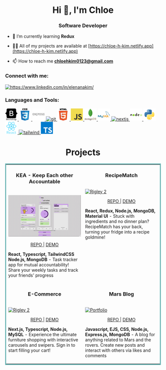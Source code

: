 <h1 align="center">Hi 👋, I'm Chloe</h1>
<h3 align="center">Software Developer</h3>

- 🌱 I’m currently learning **Redux**

- 👨‍💻 All of my projects are available at [https://chloe-h-kim.netlify.app](https://chloe-h-kim.netlify.app)

- 📫 How to reach me **chloehkim0123@gmail.com**

<h3 align="left">Connect with me:</h3>
<p align="left">
<a href="https://www.linkedin.com/in/chloe-h-kim" target="blank"><img align="center" src="https://raw.githubusercontent.com/rahuldkjain/github-profile-readme-generator/master/src/images/icons/Social/linked-in-alt.svg" alt="https://www.linkedin.com/in/elenanakim/" height="30" width="40" /></a>
</p>

<h3 align="left">Languages and Tools:</h3>

<p align="left"> <a href="https://getbootstrap.com" target="_blank" rel="noreferrer"> <img src="https://raw.githubusercontent.com/devicons/devicon/master/icons/bootstrap/bootstrap-plain-wordmark.svg" alt="bootstrap" width="40" height="40"/> </a> <a href="https://www.w3schools.com/css/" target="_blank" rel="noreferrer"> <img src="https://raw.githubusercontent.com/devicons/devicon/master/icons/css3/css3-original-wordmark.svg" alt="css3" width="40" height="40"/> </a> <a href="https://expressjs.com" target="_blank" rel="noreferrer"> <img src="https://raw.githubusercontent.com/devicons/devicon/master/icons/express/express-original-wordmark.svg" alt="express" width="40" height="40"/> </a> <a href="https://git-scm.com/" target="_blank" rel="noreferrer"> <img src="https://www.vectorlogo.zone/logos/git-scm/git-scm-icon.svg" alt="git" width="40" height="40"/> </a> <a href="https://www.w3.org/html/" target="_blank" rel="noreferrer"> <img src="https://raw.githubusercontent.com/devicons/devicon/master/icons/html5/html5-original-wordmark.svg" alt="html5" width="40" height="40"/> </a> <a href="https://developer.mozilla.org/en-US/docs/Web/JavaScript" target="_blank" rel="noreferrer"> <img src="https://raw.githubusercontent.com/devicons/devicon/master/icons/javascript/javascript-original.svg" alt="javascript" width="40" height="40"/> </a> <a href="https://www.mongodb.com/" target="_blank" rel="noreferrer"> <img src="https://raw.githubusercontent.com/devicons/devicon/master/icons/mongodb/mongodb-original-wordmark.svg" alt="mongodb" width="40" height="40"/> </a> <a href="https://www.mysql.com/" target="_blank" rel="noreferrer"> <img src="https://raw.githubusercontent.com/devicons/devicon/master/icons/mysql/mysql-original-wordmark.svg" alt="mysql" width="40" height="40"/> </a> <a href="https://nextjs.org/" target="_blank" rel="noreferrer"> <img src="https://cdn.worldvectorlogo.com/logos/nextjs-2.svg" alt="nextjs" width="40" height="40"/> </a> <a href="https://nodejs.org" target="_blank" rel="noreferrer"> <img src="https://raw.githubusercontent.com/devicons/devicon/master/icons/nodejs/nodejs-original-wordmark.svg" alt="nodejs" width="40" height="40"/> </a> <a href="https://www.python.org" target="_blank" rel="noreferrer"> <img src="https://raw.githubusercontent.com/devicons/devicon/master/icons/python/python-original.svg" alt="python" width="40" height="40"/> </a> <a href="https://reactjs.org/" target="_blank" rel="noreferrer"> <img src="https://raw.githubusercontent.com/devicons/devicon/master/icons/react/react-original-wordmark.svg" alt="react" width="40" height="40"/> </a> <a href="https://tailwindcss.com/" target="_blank" rel="noreferrer"> <img src="https://www.vectorlogo.zone/logos/tailwindcss/tailwindcss-icon.svg" alt="tailwind" width="40" height="40"/> </a> <a href="https://www.typescriptlang.org/" target="_blank" rel="noreferrer"> <img src="https://raw.githubusercontent.com/devicons/devicon/master/icons/typescript/typescript-original.svg" alt="typescript" width="40" height="40"/> </a> </p>



<h1 align="center">Projects</h1>
<table bordercolor="#66b2b2">
  
  <tr>
    <td width="50%" valign="top">
      <h3 align="center">KEA - Keep Each other Accountable</h3>
        <br />
        <a target="_blank" href="https://jade-courageous-perch.cyclic.app/">
            <img src="https://github.com/Chloe-0123/Chloe-0123/blob/main/kea1gif.gif" width="100%" alt="Travel App"/>
        </a>
        <br />
        <p align="center">
          
  <a href="https://github.com/williamchun1999/kea" target="_blank">
    REPO
  </a>  |
  <a href="https://jade-courageous-perch.cyclic.app/" target="_blank">
    DEMO
  </a>
      </p>
        <p><strong>React, Typescript, TailwindCSS Node.js, MongoDB</strong> - Task tracker app for mutual accountability! Share your weekly tasks and track your friends' progress</p>
    </td>
    <td width="50%" valign="top">
      <h3 align="center">RecipeMatch</h3>
        <br />
      <a target="_blank" href="https://recipe-match-f4bm.onrender.com/">
            <img src="https://github.com/Chloe-0123/Chloe-0123/blob/main/recipeMatch.gif" width="100%"  alt="Rigley 2"/>
        </a>
        <br />
        <p align="center">
          
  <a href="https://github.com/Chloe-0123/RecipeMatch" target="_blank">
    REPO
  </a> |
  <a href="https://recipe-match-f4bm.onrender.com/" target="_blank">
    DEMO
  </a>
      </p>
        <p><strong>React, Redux, Node.js, MongoDB, Material UI</strong> - Stuck with ingredients and no dinner plan? RecipeMatch has your back, turning your fridge into a recipe goldmine!</p>
    </td>
  </tr>
  
  <tr>
    <td width="50%" valign="top">
      <h3 align="center">E-Commerce</h3>
        <br />
      <a target="_blank" href="https://e-commerce-chi-seven.vercel.app">
            <img src="https://github.com/Chloe-0123/Chloe-0123/blob/main/ecommercegif.gif" width="100%"  alt="Rigley 2"/>
        </a>
        <br />
        <p align="center">
          
  <a href="https://github.com/Chloe-0123/e-commerce" target="_blank">
    REPO
  </a> |
  <a href="https://e-commerce-chi-seven.vercel.app" target="_blank">
    DEMO
  </a>
      </p>
        <p><strong>Next.js, Typescript, Node.js, MySQL</strong> - Experience the ultimate furniture shopping with interactive carousels and swipers. Sign in to start filling your cart!</p>
    </td>
    <td width="50%" valign="top">
        <h3 align="center">Mars Blog</h3>
        <br />
          <a target="_blank" href="https://erin-crane-belt.cyclic.app">
            <img src="https://github.com/Chloe-0123/Chloe-0123/blob/main/marsbloggif.gif" width="100%" alt="Portfolio"/>
          </a>
        <br />
          <p align="center">
    <a href="https://github.com/Chloe-0123/mars-blog" target="_blank">
      REPO
    </a> |
    <a href="https://erin-crane-belt.cyclic.app" target="_blank">
      DEMO
    </a>
        </p>
          <p><strong>Javascript, EJS, CSS, Node.js, Express.js, MongoDB</strong> - A blog for anything related to Mars and the rovers. Create new posts and interact with others via likes and comments</p>
    </td>
  </tr>
</table>
